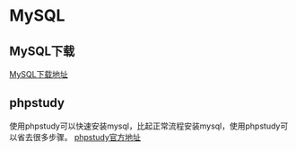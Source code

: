 # MySQL

## MySQL下载

[MySQL下载地址](https://dev.mysql.com/downloads/mysql/)

## phpstudy

使用phpstudy可以快速安装mysql，比起正常流程安装mysql，使用phpstudy可以省去很多步骤。
[phpstudy官方地址](https://www.xp.cn/)
